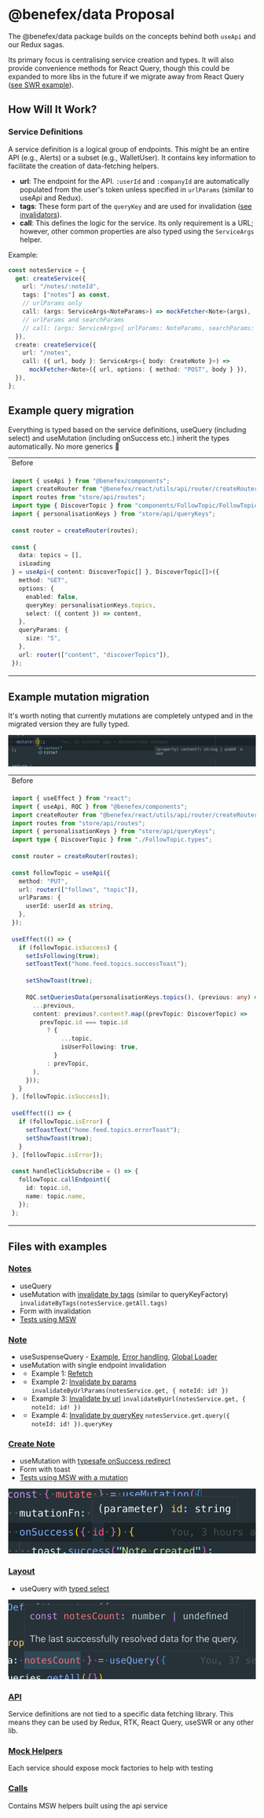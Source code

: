 # @benefex/data Proposal

The @benefex/data package builds on the concepts behind both `useApi` and our Redux sagas.

Its primary focus is centralising service creation and types. It will also provide convenience methods for React Query, though this could be expanded to more libs in the future if we migrate away from React Query ([see SWR example](src/pages/Note/Note.tsx#L26)).

## How Will It Work?

### Service Definitions

A service definition is a logical group of endpoints. This might be an entire API (e.g., Alerts) or a subset (e.g., WalletUser). It contains key information to facilitate the creation of data-fetching helpers.

- **url**: The endpoint for the API. `:userId` and `:companyId` are automatically populated from the user's token unless specified in `urlParams` (similar to useApi and Redux).
- **tags**: These form part of the `queryKey` and are used for invalidation ([see invalidators](src/api/helpers/invalidators.ts)).
- **call**: This defines the logic for the service. Its only requirement is a URL; however, other common properties are also typed using the `ServiceArgs` helper.

Example:

```ts
const notesService = {
  get: createService({
    url: "/notes/:noteId",
    tags: ["notes"] as const,
    // urlParams only
    call: (args: ServiceArgs<NoteParams>) => mockFetcher<Note>(args),
    // urlParams and searchParams
    // call: (args: ServiceArgs<{ urlParams: NoteParams, searchParams: NoteQuery }>) => mockFetcher<Note>(args),
  }),
  create: createService({
    url: "/notes",
    call: ({ url, body }: ServiceArgs<{ body: CreateNote }>) =>
      mockFetcher<Note>({ url, options: { method: "POST", body } }),
  }),
};
```

## Example query migration

Everything is typed based on the service definitions, useQuery (including select) and useMutation (including onSuccess etc.) inherit the types automatically. No more generics :tada:

<table>
<tr>
<td>Before</td>
<td>After</td>
</tr>
<tr>
<td>

```ts
import { useApi } from "@benefex/components";
import createRouter from "@benefex/react/utils/api/router/createRouter";
import routes from "store/api/routes";
import type { DiscoverTopic } from "components/FollowTopic/FollowTopic.types";
import { personalisationKeys } from "store/api/queryKeys";

const router = createRouter(routes);

const {
  data: topics = [],
  isLoading
} = useApi<{ content: DiscoverTopic[] }, DiscoverTopic[]>({
  method: "GET",
  options: {
    enabled: false,
    queryKey: personalisationKeys.topics,
    select: ({ content }) => content,
  },
  queryParams: {
    size: "5",
  },
  url: router(["content", "discoverTopics"]),
});
```

</td>
<td>

```ts
import { useQuery } from "@tanstack/react-query";
import { api } from "@benefex/data";

const { data: topics = [], isLoading } = useQuery({
  ...api.content.discoverTopics.query({ queryParams: { size: "5" } }),
  select: ({ content }) => content,
});
```

</td>
</tr>
</table>

## Example mutation migration

It's worth noting that currently mutations are completely untyped and in the migrated version they are fully typed.

![alt text](public/mut-type.png)

<table>
<tr>
<td>Before</td>
<td>After</td>
</tr>
<tr>
<td>

```ts
import { useEffect } from "react";
import { useApi, RQC } from "@benefex/components";
import createRouter from "@benefex/react/utils/api/router/createRouter";
import routes from "store/api/routes";
import { personalisationKeys } from "store/api/queryKeys";
import type { DiscoverTopic } from "./FollowTopic.types";

const router = createRouter(routes);

const followTopic = useApi({
  method: "PUT",
  url: router(["follows", "topic"]),
  urlParams: {
    userId: userId as string,
  },
});

useEffect(() => {
  if (followTopic.isSuccess) {
    setIsFollowing(true);
    setToastText("home.feed.topics.successToast");

    setShowToast(true);

    RQC.setQueriesData(personalisationKeys.topics(), (previous: any) => ({
      ...previous,
      content: previous?.content?.map((prevTopic: DiscoverTopic) =>
        prevTopic.id === topic.id
          ? {
              ...topic,
              isUserFollowing: true,
            }
          : prevTopic,
      ),
    }));
  }
}, [followTopic.isSuccess]);

useEffect(() => {
  if (followTopic.isError) {
    setToastText("home.feed.topics.errorToast");
    setShowToast(true);
  }
}, [followTopic.isError]);

const handleClickSubscribe = () => {
  followTopic.callEndpoint({
    id: topic.id,
    name: topic.name,
  });
};
```

</td>
<td>

```ts
import { useMutation, useQueryClient } from "@tanstack/react-query";
import { api, invalidateByTags } from "@benefex/data";

const queryClient = useQueryClient();
const followTopic = useMutation({
  mutationFn: () => api.topics.follow.call({
    urlParams: { userId }
  }),
  onSuccess() {
    setIsFollowing(true);
    setToastText("home.feed.topics.successToast");
    setShowToast(true);

    return queryClient.invalidateQueries({
      predicate: invalidateByTags(api.topics.all.tags)
    });
  },
  onError() {
    setToastText("home.feed.topics.errorToast");
    setShowToast(true);
  },
});

const handleClickSubscribe = () => {
  followTopic.mutate({ id: topic.id, name: topic.name });
};
```

</td>
</tr>
</table>

## Files with examples

### [Notes](src/pages/Notes/Notes.tsx)

- useQuery
- useMutation with [invalidate by tags](src/pages/Notes/Notes.tsx#L29) (similar to queryKeyFactory) `invalidateByTags(notesService.getAll.tags)`
- Form with invalidation
- [Tests using MSW](src/pages/Note/Note.spec.tsx)

### [Note](src/pages/Note/Note.tsx)

- useSuspenseQuery - [Example](src/pages/Note/Note.tsx#L12), [Error handling](src/layouts/Default.tsx#L34), [Global Loader](src/layouts/Default.tsx#L35)
- useMutation with single endpoint invalidation
- - Example 1: [Refetch](src/pages/Note/Note.tsx#L37)
- - Example 2: [Invalidate by params](src/pages/Note/Note.tsx#L40) `invalidateByUrlParams(notesService.get, { noteId: id! })`
- - Example 3: [Invalidate by url](src/pages/Note/Note.tsx#L46) `invalidateByUrl(notesService.get, { noteId: id! })`
- - Example 4: [Invalidate by queryKey](src/pages/Note/Note.tsx#L51) `notesService.get.query({ noteId: id! }).queryKey`

### [Create Note](src/pages/CreateNote/CreateNote.tsx)

- useMutation with [typesafe onSuccess redirect](src/pages/CreateNote/CreateNote.tsx#L12)
- Form with toast
- [Tests using MSW with a mutation](src/pages/CreateNote/CreateNote.spec.tsx#21)

![typesafe onSuccess redirect](public/image2.png)

### [Layout](src/layouts/Default.tsx)

- useQuery with [typed select](src/layouts/Default.tsx#L13)

![typed select](public/image.png)

### [API](src/api/note/index.ts)

Service definitions are not tied to a specific data fetching library. This means they can be used by Redux, RTK, React Query, useSWR or any other lib.

### [Mock Helpers](src/api/note/mocks.ts)

Each service should expose mock factories to help with testing

### [Calls](src/mocks/calls.ts)

Contains MSW helpers built using the api service